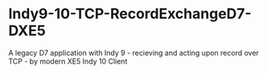 # Indy9-10-TCP-RecordExchangeD7-DXE5
A legacy D7 application with Indy 9 - recieving and acting upon record over TCP - by modern XE5 Indy 10 Client
